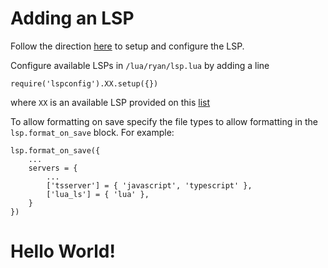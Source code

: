 # Adding an LSP
Follow the direction [here](https://github.com/VonHeikemen/lsp-zero.nvim) to
setup and configure the LSP.

Configure available LSPs in `/lua/ryan/lsp.lua` by adding a line
```
require('lspconfig').XX.setup({})
```



where `XX` is an available LSP provided on this [list](https://github.com/williamboman/mason-lspconfig.nvim#available-lsp-servers)

To allow formatting on save specify the file types to allow formatting in the
`lsp.format_on_save` block. For example:

```
lsp.format_on_save({
    ...
    servers = {
        ...
        ['tsserver'] = { 'javascript', 'typescript' },
        ['lua_ls'] = { 'lua' },
    }
})
```

# Hello World!
